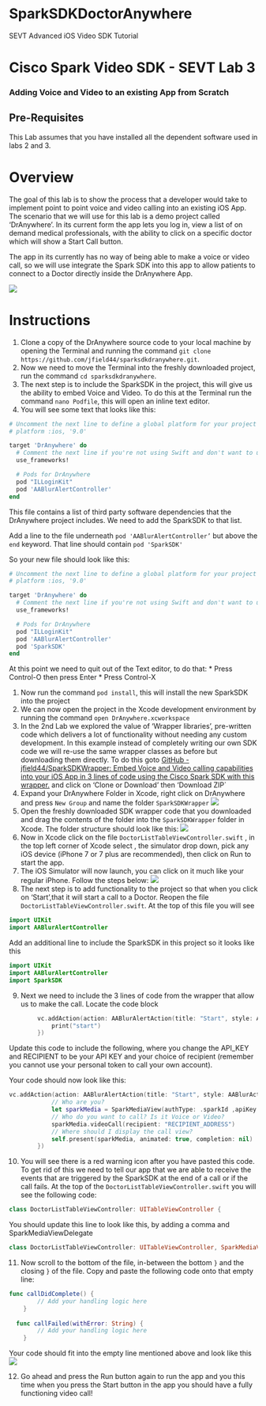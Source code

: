 # SparkSDKDoctorAnywhere
SEVT Advanced iOS Video SDK Tutorial

# Cisco Spark Video SDK - SEVT Lab 3
### Adding Voice and Video to an existing App from Scratch

## Pre-Requisites
This Lab assumes that you have installed all the dependent software used in labs 2 and 3.

# Overview
The goal of this lab is to show the process that a developer would take to implement point to point voice and video calling into an existing iOS App. The scenario that we will use for this lab is a demo project called ‘DrAnywhere’. In its current form the app lets you log in, view a list of on demand medical professionals, with the ability to click on a specific doctor which will  show a Start Call button. 

The app in its currently has no way of being able to make a voice or video call, so we will use integrate the Spark SDK into this app to allow patients to connect to a Doctor directly inside the DrAnywhere App.

![](spread.png)

# Instructions
1. Clone a copy of the DrAnywhere source code to your local machine by opening the Terminal and running the command `git clone https://github.com/jfield44/sparksdkdranywhere.git`.
2. Now we need to move the Terminal into the freshly downloaded project, run the command `cd sparksdkdranywhere`.
3. The next step is to include the SparkSDK in the project, this will give us the ability to embed Voice and Video. To do this at the Terminal run the command `nano Podfile`, this will open an inline text editor.
4. You will see some text that looks like this:
``` ruby
# Uncomment the next line to define a global platform for your project
# platform :ios, '9.0'

target 'DrAnywhere' do
  # Comment the next line if you're not using Swift and don't want to use dynamic frameworks
  use_frameworks!

  # Pods for DrAnywhere
  pod "ILLoginKit"
  pod 'AABlurAlertController'
end
```

This file contains a list of third party software dependencies that the DrAnywhere project includes. We need to add the SparkSDK to that list.

Add a line to the file underneath `pod 'AABlurAlertController’` but above the `end` keyword. That line should contain `pod 'SparkSDK'`

So your new file should look like this:

``` ruby
# Uncomment the next line to define a global platform for your project
# platform :ios, '9.0'

target 'DrAnywhere' do
  # Comment the next line if you're not using Swift and don't want to use dynamic frameworks
  use_frameworks!

  # Pods for DrAnywhere
  pod "ILLoginKit"
  pod 'AABlurAlertController'
  pod 'SparkSDK'
end
```

At this point we need to quit out of the Text editor, to do that:
	* Press Control-O then press Enter
	* Press Control-X

1. Now run the command `pod install`, this will install the new SparkSDK into the project
2. We can now open the project in the Xcode development environment by running the command `open DrAnywhere.xcworkspace`
3. In the 2nd Lab we explored the value of ‘Wrapper libraries’, pre-written code which delivers a lot of functionality without needing any custom development. In this example instead of completely writing our own SDK code we will re-use the same wrapper classes as before but downloading them directly. To do this goto [GitHub - jfield44/SparkSDKWrapper: Embed Voice and Video calling capabilities into your iOS App in 3 lines of code using the Cisco Spark SDK with this wrapper.](https://github.com/jfield44/SparkSDKWrapper) and click on ‘Clone or Download’ then ‘Download ZIP`
4. Expand your DrAnywhere Folder in Xcode, right click on DrAnywhere and press `New Group` and name the folder `SparkSDKWrapper`
![](2.png)
5. Open the freshly downloaded SDK wrapper code that you downloaded and drag the contents of the folder into the `SparkSDKWrapper` folder in Xcode. The folder structure should look like this:
![](3.png)
6. Now in Xcode click on the file `DoctorListTableViewController.swift` ,  in the top left corner of Xcode select , the simulator drop down, pick any iOS device (iPhone 7 or 7 plus are recommended), then click on Run to start the app.
7. The iOS Simulator will now launch, you can click on it much like your regular iPhone. Follow the steps below:
![](Steps2.png)
8. The next step is to add functionality to the project so that when you click on ‘Start’,that it will start a call to a Doctor. Reopen the file `DoctorListTableViewController.swift`. At the top of this file you will see 
``` swift
import UIKit
import AABlurAlertController
```
Add an additional line to include the SparkSDK in this project so it looks like this
``` swift
import UIKit
import AABlurAlertController
import SparkSDK
```
9. Next we need to include the 3 lines of code from the wrapper that allow us to make the call. Locate the code block
``` swift
        vc.addAction(action: AABlurAlertAction(title: "Start", style: AABlurActionStyle.default) { _ in
            print("start")
        })
```
Update this code to include the following, where you change the API_KEY and RECIPIENT to be your API KEY and your choice of recipient (remember you cannot use your personal token to call your own account).

Your code should now look like this:
``` swift
vc.addAction(action: AABlurAlertAction(title: "Start", style: AABlurActionStyle.default) { _ in
            // Who are you?
            let sparkMedia = SparkMediaView(authType: .sparkId ,apiKey: "API_KEY", delegate: self)
            // Who do you want to call? Is it Voice or Video?
            sparkMedia.videoCall(recipient: "RECIPIENT_ADDRESS")
            // Where should I display the call view?
            self.present(sparkMedia, animated: true, completion: nil)
        })
```

10. You will see there is a red warning icon after you have pasted this code. To get rid of this we need to tell our app that we are able to receive the events that are triggered by the SparkSDK at the end of a call or if the call fails.
At the top of the `DoctorListTableViewController.swift` you will see the following code:
``` swift
class DoctorListTableViewController: UITableViewController {
```
You should update this line to look like this, by adding a comma and SparkMediaViewDelegate
``` swift
class DoctorListTableViewController: UITableViewController, SparkMediaViewDelegate {
```
11. Now scroll to the bottom of the file, in-between the bottom `}` and the closing `}` of the file. Copy and paste the following code onto that empty line:
``` swift
func callDidComplete() {
        // Add your handling logic here
    }
    
  func callFailed(withError: String) {
        // Add your handling logic here
    }
```

Your code should fit into the empty line mentioned above and look like this 
![](Lab%20Code.png)

12. Go ahead and press the Run button again to run the app and you this time when you press the Start button in the app you should have a fully functioning video call!
